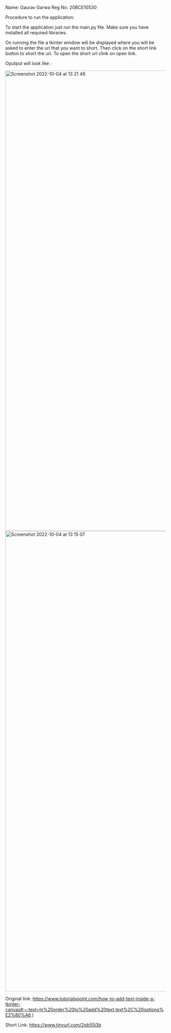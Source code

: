 Name: Gaurav Garwa
Reg No: 20BCE10530

Procedure to run the application: 

To start the application just run the main.py file. Make sure you have installed all required libraries.

On running the file a tkinter window will be displayed where you will be asked to enter the url that you want to short.
Then click on the short link button to short the url.
To open the short url clink on open link.

Oputput will look like :

<img width="1440" alt="Screenshot 2022-10-04 at 13 21 48" src="https://user-images.githubusercontent.com/78600377/193792296-83c17387-ff68-40ae-87e4-9c00c92c3126.png">
<img width="1440" alt="Screenshot 2022-10-04 at 13 15 07" src="https://user-images.githubusercontent.com/78600377/193792367-728b367b-23c2-4bd0-bfd5-3f91ef5d8dbe.png">



Original link: https://www.tutorialspoint.com/how-to-add-text-inside-a-tkinter-canvas#:~:text=In%20order%20to%20add%20text,text%2C%20options%E2%80%A6.)

Short Link: https://www.tinyurl.com/2ob55j3b
